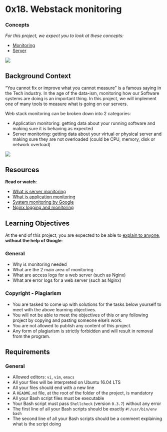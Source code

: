 # 0x18. Webstack monitoring
### Concepts

_For this project, we expect you to look at these concepts:_

*   [Monitoring](/concepts/13)
*   [Server](/concepts/67)

![](https://s3.amazonaws.com/intranet-projects-files/holbertonschool-sysadmin_devops/281/hb3pAsO.png)

Background Context
------------------

“You cannot fix or improve what you cannot measure” is a famous saying in the Tech industry. In the age of the data-ism, monitoring how our Software systems are doing is an important thing. In this project, we will implement one of many tools to measure what is going on our servers.

Web stack monitoring can be broken down into 2 categories:

*   Application monitoring: getting data about your running software and making sure it is behaving as expected
*   Server monitoring: getting data about your virtual or physical server and making sure they are not overloaded (could be CPU, memory, disk or network overload)

![](https://s3.amazonaws.com/intranet-projects-files/holbertonschool-sysadmin_devops/281/ktCXnhE.jpg)

Resources
---------

**Read or watch**:

*   [What is server monitoring](/rltoken/km_XUDAfXEBoXZQsIWEo5Q "What is server monitoring")
*   [What is application monitoring](/rltoken/z9jsikINjrsUo2QY5_Xz8g "What is application monitoring")
*   [System monitoring by Google](/rltoken/_8KIbIUNzMgKi_LiGMBWAw "System monitoring by Google")
*   [Nginx logging and monitoring](/rltoken/V3GsrDcMHPdgrizShj4RCg "Nginx logging and monitoring")

Learning Objectives
-------------------

At the end of this project, you are expected to be able to [explain to anyone](/rltoken/Bd9r8twsVT3S_8j7-kOLrg "explain to anyone"), **without the help of Google**:

### General

*   Why is monitoring needed
*   What are the 2 main area of monitoring
*   What are access logs for a web server (such as Nginx)
*   What are error logs for a web server (such as Nginx)

### Copyright - Plagiarism

*   You are tasked to come up with solutions for the tasks below yourself to meet with the above learning objectives.
*   You will not be able to meet the objectives of this or any following project by copying and pasting someone else’s work.
*   You are not allowed to publish any content of this project.
*   Any form of plagiarism is strictly forbidden and will result in removal from the program.

Requirements
------------

### General

*   Allowed editors: `vi`, `vim`, `emacs`
*   All your files will be interpreted on Ubuntu 16.04 LTS
*   All your files should end with a new line
*   A `README.md` file, at the root of the folder of the project, is mandatory
*   All your Bash script files must be executable
*   Your Bash script must pass `Shellcheck` (version `0.3.7`) without any error
*   The first line of all your Bash scripts should be exactly `#!/usr/bin/env bash`
*   The second line of all your Bash scripts should be a comment explaining what is the script doing
